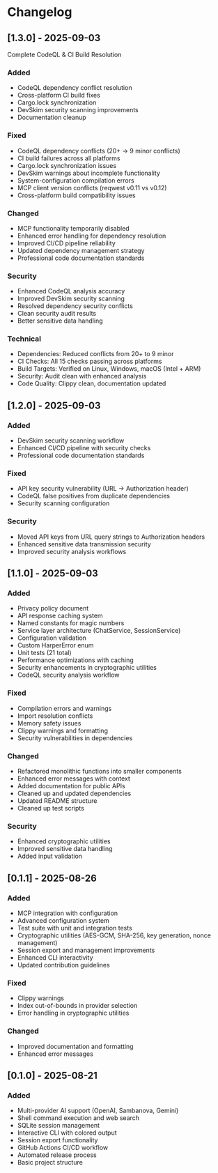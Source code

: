 # Changelog

## [1.3.0] - 2025-09-03

Complete CodeQL & CI Build Resolution

### Added
- CodeQL dependency conflict resolution
- Cross-platform CI build fixes
- Cargo.lock synchronization
- DevSkim security scanning improvements
- Documentation cleanup

### Fixed
- CodeQL dependency conflicts (20+ → 9 minor conflicts)
- CI build failures across all platforms
- Cargo.lock synchronization issues
- DevSkim warnings about incomplete functionality
- System-configuration compilation errors
- MCP client version conflicts (reqwest v0.11 vs v0.12)
- Cross-platform build compatibility issues

### Changed
- MCP functionality temporarily disabled
- Enhanced error handling for dependency resolution
- Improved CI/CD pipeline reliability
- Updated dependency management strategy
- Professional code documentation standards

### Security
- Enhanced CodeQL analysis accuracy
- Improved DevSkim security scanning
- Resolved dependency security conflicts
- Clean security audit results
- Better sensitive data handling

### Technical
- Dependencies: Reduced conflicts from 20+ to 9 minor
- CI Checks: All 15 checks passing across platforms
- Build Targets: Verified on Linux, Windows, macOS (Intel + ARM)
- Security: Audit clean with enhanced analysis
- Code Quality: Clippy clean, documentation updated

## [1.2.0] - 2025-09-03

### Added
- DevSkim security scanning workflow
- Enhanced CI/CD pipeline with security checks
- Professional code documentation standards

### Fixed
- API key security vulnerability (URL → Authorization header)
- CodeQL false positives from duplicate dependencies
- Security scanning configuration

### Security
- Moved API keys from URL query strings to Authorization headers
- Enhanced sensitive data transmission security
- Improved security analysis workflows

## [1.1.0] - 2025-09-03

### Added
- Privacy policy document
- API response caching system
- Named constants for magic numbers
- Service layer architecture (ChatService, SessionService)
- Configuration validation
- Custom HarperError enum
- Unit tests (21 total)
- Performance optimizations with caching
- Security enhancements in cryptographic utilities
- CodeQL security analysis workflow

### Fixed
- Compilation errors and warnings
- Import resolution conflicts
- Memory safety issues
- Clippy warnings and formatting
- Security vulnerabilities in dependencies

### Changed
- Refactored monolithic functions into smaller components
- Enhanced error messages with context
- Added documentation for public APIs
- Cleaned up and updated dependencies
- Updated README structure
- Cleaned up test scripts

### Security
- Enhanced cryptographic utilities
- Improved sensitive data handling
- Added input validation

## [0.1.1] - 2025-08-26

### Added
- MCP integration with configuration
- Advanced configuration system
- Test suite with unit and integration tests
- Cryptographic utilities (AES-GCM, SHA-256, key generation, nonce management)
- Session export and management improvements
- Enhanced CLI interactivity
- Updated contribution guidelines

### Fixed
- Clippy warnings
- Index out-of-bounds in provider selection
- Error handling in cryptographic utilities

### Changed
- Improved documentation and formatting
- Enhanced error messages

## [0.1.0] - 2025-08-21

### Added
- Multi-provider AI support (OpenAI, Sambanova, Gemini)
- Shell command execution and web search
- SQLite session management
- Interactive CLI with colored output
- Session export functionality
- GitHub Actions CI/CD workflow
- Automated release process
- Basic project structure
